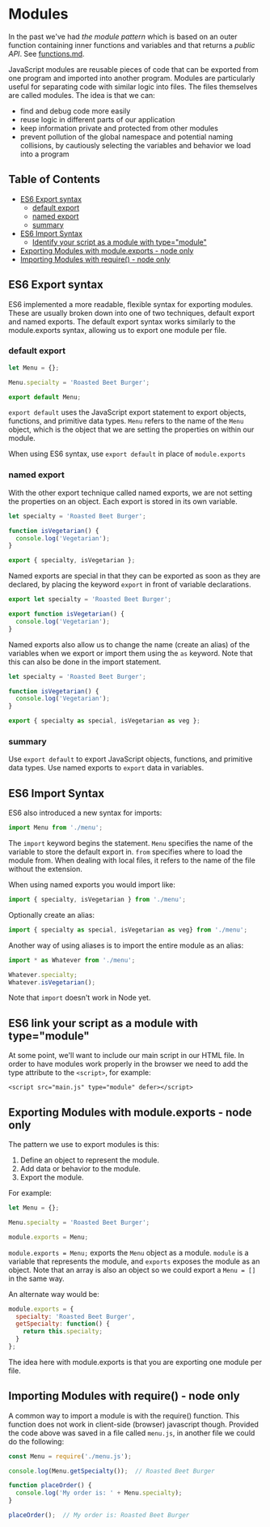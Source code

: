 # Modules

In the past we've had *the module pattern* which is based on an outer function containing inner functions and variables and that returns a *public API*. See [functions.md](functions.md#module-pattern).

JavaScript modules are reusable pieces of code that can be exported from one program and imported into another program. Modules are particularly useful for separating code with similar logic into files. The files themselves are called modules. The idea is that we can:

- find and debug code more easily
- reuse logic in different parts of our application
- keep information private and protected from other modules
- prevent pollution of the global namespace and potential naming collisions, by cautiously selecting the variables and behavior we load into a program

## Table of Contents

<!-- toc -->

- [ES6 Export syntax](#es6-export-syntax)
  * [default export](#default-export)
  * [named export](#named-export)
  * [summary](#summary)
- [ES6 Import Syntax](#es6-import-syntax)
  * [Identify your script as a module with type="module"](#identify-your-script-as-a-module-with-typemodule)
- [Exporting Modules with module.exports - node only](#exporting-modules-with-moduleexports---node-only)
- [Importing Modules with require() - node only](#importing-modules-with-require---node-only)

<!-- tocstop -->

## ES6 Export syntax

ES6 implemented a more readable, flexible syntax for exporting modules. These are usually broken down into one of two techniques, default export and named exports. The default export syntax works similarly to the module.exports syntax, allowing us to export one module per file.


### default export

```javascript
let Menu = {};

Menu.specialty = 'Roasted Beet Burger';

export default Menu;
```

`export default` uses the JavaScript export statement to export objects, functions, and primitive data types. `Menu` refers to the name of the `Menu` object, which is the object that we are setting the properties on within our module.

When using ES6 syntax, use `export default` in place of `module.exports`


### named export

With the other export technique called named exports, we are not setting the properties on an object. Each export is stored in its own variable.

```javascript
let specialty = 'Roasted Beet Burger';

function isVegetarian() {
  console.log('Vegetarian');
}

export { specialty, isVegetarian };
```

Named exports are special in that they can be exported as soon as they are declared, by placing the keyword `export` in front of variable declarations.

```javascript
export let specialty = 'Roasted Beet Burger';

export function isVegetarian() {
  console.log('Vegetarian');
}
```

Named exports also allow us to change the name (create an alias) of the variables when we export or import them using the `as` keyword. Note that this can also be done in the import statement.

```javascript
let specialty = 'Roasted Beet Burger';

function isVegetarian() {
  console.log('Vegetarian');
}

export { specialty as special, isVegetarian as veg };
```


### summary

Use `export default` to export JavaScript objects, functions, and primitive data types.
Use named exports to `export` data in variables.


## ES6 Import Syntax

ES6 also introduced a new syntax for imports:

```javascript
import Menu from './menu';
```

The `import` keyword begins the statement. `Menu` specifies the name of the variable to store the default export in. `from` specifies where to load the module from. When dealing with local files, it refers to the name of the file without the extension.

When using named exports you would import like:

```javascript
import { specialty, isVegetarian } from './menu';
```

Optionally create an alias:

```javascript
import { specialty as special, isVegetarian as veg} from './menu';
```

Another way of using aliases is to import the entire module as an alias:

```javascript
import * as Whatever from './menu';

Whatever.specialty;
Whatever.isVegetarian();
```

Note that `import` doesn't work in Node yet.

## ES6 link your script as a module with type="module"

At some point, we'll want to include our main script in our HTML file. In order to have modules work properly in the browser we need to add the type attribute to the `<script>`, for example:

```
<script src="main.js" type="module" defer></script>
```


## Exporting Modules with module.exports - node only

The pattern we use to export modules is this:

1. Define an object to represent the module.
2. Add data or behavior to the module.
3. Export the module.

For example:

```javascript
let Menu = {};

Menu.specialty = 'Roasted Beet Burger';

module.exports = Menu;
```

`module.exports = Menu;` exports the `Menu` object as a module. `module` is a variable that represents the module, and `exports` exposes the module as an object. Note that an array is also an object so we could export a `Menu = []` in the same way.

An alternate way would be:

```javascript
module.exports = {
  specialty: 'Roasted Beet Burger',
  getSpecialty: function() {
    return this.specialty;
  }
};
```

The idea here with module.exports is that you are exporting one module per file.


## Importing Modules with require() - node only

A common way to import a module is with the require() function. This function does not work in client-side (browser) javascript though. Provided the code above was saved in a file called `menu.js`, in another file we could do the following:

```javascript
const Menu = require('./menu.js');

console.log(Menu.getSpecialty());  // Roasted Beet Burger

function placeOrder() {
  console.log('My order is: ' + Menu.specialty);
}

placeOrder();  // My order is: Roasted Beet Burger
```
